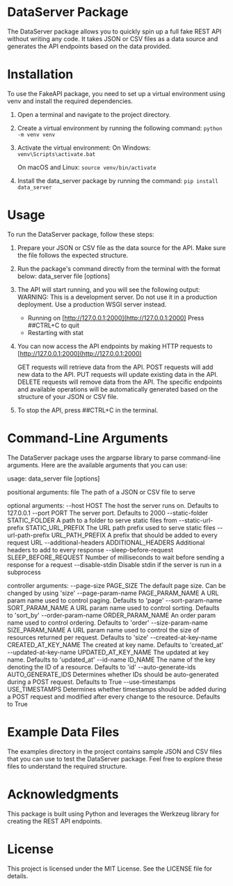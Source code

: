 # DataServer Package

The DataServer package allows you to quickly spin up a full fake REST API without writing any code. It takes JSON or CSV files as a data source and generates the API endpoints based on the data provided.

# Installation

To use the FakeAPI package, you need to set up a virtual environment using venv and install the required dependencies.

1. Open a terminal and navigate to the project directory.

2. Create a virtual environment by running the following command:
   `python -m venv venv`

3. Activate the virtual environment:
   On Windows:
   `venv\Scripts\activate.bat`

   On macOS and Linux:
   `source venv/bin/activate`

4. Install the data_server package by running the command:
   `pip install data_server`

# Usage

To run the DataServer package, follow these steps:

1. Prepare your JSON or CSV file as the data source for the API. Make sure the file follows the expected structure.

2. Run the package's command directly from the terminal with the format below:
   data_server file [options]
3. The API will start running, and you will see the following output:
   WARNING: This is a development server. Do not use it in a production deployment. Use a production WSGI server instead.

   - Running on [http://127.0.0.1:2000](http://127.0.0.1:2000)
     Press ##CTRL+C to quit
   - Restarting with stat

4. You can now access the API endpoints by making HTTP requests to [http://127.0.0.1:2000](http://127.0.0.1:2000)

   GET requests will retrieve data from the API.
   POST requests will add new data to the API.
   PUT requests will update existing data in the API.
   DELETE requests will remove data from the API.
   The specific endpoints and available operations will be automatically generated based on the structure of your JSON or CSV file.

5. To stop the API, press ##CTRL+C in the terminal.

# Command-Line Arguments

The DataServer package uses the argparse library to parse command-line arguments. Here are the available arguments that you can use:

usage: data_server file [options]

positional arguments:
file The path of a JSON or CSV file to serve

optional arguments:
--host HOST The host the server runs on. Defaults to 127.0.0.1
--port PORT The server port. Defaults to 2000
--static-folder STATIC_FOLDER
A path to a folder to serve static files from
--static-url-prefix STATIC_URL_PREFIX
The URL path prefix used to serve static files
--url-path-prefix URL_PATH_PREFIX
A prefix that should be added to every request URL
--additional-headers ADDITIONAL_HEADERS
Additional headers to add to every response
--sleep-before-request SLEEP_BEFORE_REQUEST
Number of milliseconds to wait before sending a response for a request
--disable-stdin Disable stdin if the server is run in a subprocess

controller arguments:
--page-size PAGE_SIZE
The default page size. Can be changed by using 'size'
--page-param-name PAGE_PARAM_NAME
A URL param name used to control paging. Defaults to 'page'
--sort-param-name SORT_PARAM_NAME
A URL param name used to control sorting. Defaults to 'sort_by'
--order-param-name ORDER_PARAM_NAME
An order param name used to control ordering. Defaults to 'order'
--size-param-name SIZE_PARAM_NAME
A URL param name used to control the size of resources returned per request. Defaults to 'size'
--created-at-key-name CREATED_AT_KEY_NAME
The created at key name. Defaults to 'created_at'
--updated-at-key-name UPDATED_AT_KEY_NAME
The updated at key name. Defaults to 'updated_at'
--id-name ID_NAME The name of the key denoting the ID of a resource. Defaults to 'id'
--auto-generate-ids AUTO_GENERATE_IDS
Determines whether IDs should be auto-generated during a POST request. Defaults to True
--use-timestamps USE_TIMESTAMPS
Determines whether timestamps should be added during a POST request and modified after every change to the resource. Defaults to True

# Example Data Files

The examples directory in the project contains sample JSON and CSV files that you can use to test the DataServer package. Feel free to explore these files to understand the required structure.

# Acknowledgments

This package is built using Python and leverages the Werkzeug library for creating the REST API endpoints.

# License

This project is licensed under the MIT License. See the LICENSE file for details.
